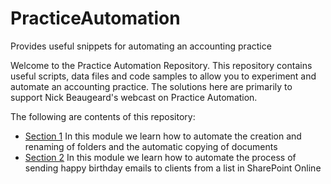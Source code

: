 # PracticeAutomation
Provides useful snippets for automating an accounting practice

Welcome to the Practice Automation Repository. This repository contains useful scripts, data files and code samples to allow you to experiment and automate an accounting practice. The solutions here are primarily to support Nick Beaugeard's webcast on Practice Automation.

The following are contents of this repository:

* [Section 1](./Documentation/Module1.md) In this module we learn how to automate the creation and renaming of folders and the automatic copying of documents
* [Section 2](./Documentation/Module2.md) In this module we learn how to automate the process of sending happy birthday emails to clients from a list in SharePoint Online


